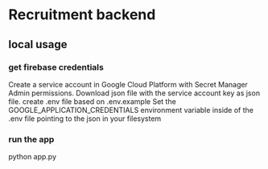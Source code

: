 # Recruitment backend

## local usage
### get firebase credentials
Create a service account in Google Cloud Platform with Secret Manager Admin permissions. 
Download json file with the service account key as json file.
create .env file based on .env.example
Set the GOOGLE_APPLICATION_CREDENTIALS environment variable inside of the .env file pointing to the json in your filesystem 

### run the app
python app.py